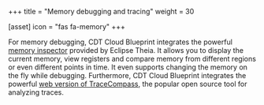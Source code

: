 +++
title = "Memory debugging and tracing"
weight = 30

[asset]
  icon = "fas fa-memory"
+++

For memory debugging, CDT Cloud Blueprint integrates the powerful [memory inspector](https://github.com/eclipse-theia/theia-cpp-extensions/tree/master/packages/cpp-debug) provided by Eclipse Theia.
It allows you to display the current memory, view registers and compare memory from different regions or even different points in time.
It even supports changing the memory on the fly while debugging.
Furthermore, CDT Cloud Blueprint integrates the powerful [web version of TraceCompass](https://github.com/eclipse-cdt-cloud/theia-trace-extension), the popular open source tool for analyzing traces.
